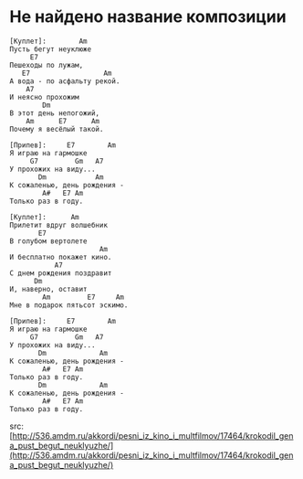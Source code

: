 # Не найдено название композиции

```chords
[Куплет]:        Am
Пусть бегут неуклюже
     E7
Пешеходы по лужам,
   E7                  Am
А вода - по асфальту рекой.
    A7
И неясно прохожим
        Dm
В этот день непогожий,
    Am      E7      Am
Почему я весёлый такой.

[Припев]:     E7        Am
Я играю на гармошке
     G7         Gm   A7
У прохожих на виду...
       Dm            Am
К сожаленью, день рождения -
        A#   E7 Am
Только раз в году.

[Куплет]:      Am
Прилетит вдруг волшебник
       E7
В голубом вертолете
                      Am
И бесплатно покажет кино.
           A7
С днем рождения поздравит
      Dm
И, наверно, оставит
        Am         E7     Am
Мне в подарок пятьсот эскимо.

[Припев]:     E7        Am
Я играю на гармошке
     G7         Gm   A7
У прохожих на виду...
       Dm             Am
К сожаленью, день рождения -
        A#   E7 Am
Только раз в году.
       Dm             Am
К сожаленью, день рождения -
        A#   E7 Am
Только раз в году.
```

src: [http://536.amdm.ru/akkordi/pesni_iz_kino_i_multfilmov/17464/krokodil_gena_pust_begut_neuklyuzhe/](http://536.amdm.ru/akkordi/pesni_iz_kino_i_multfilmov/17464/krokodil_gena_pust_begut_neuklyuzhe/)

